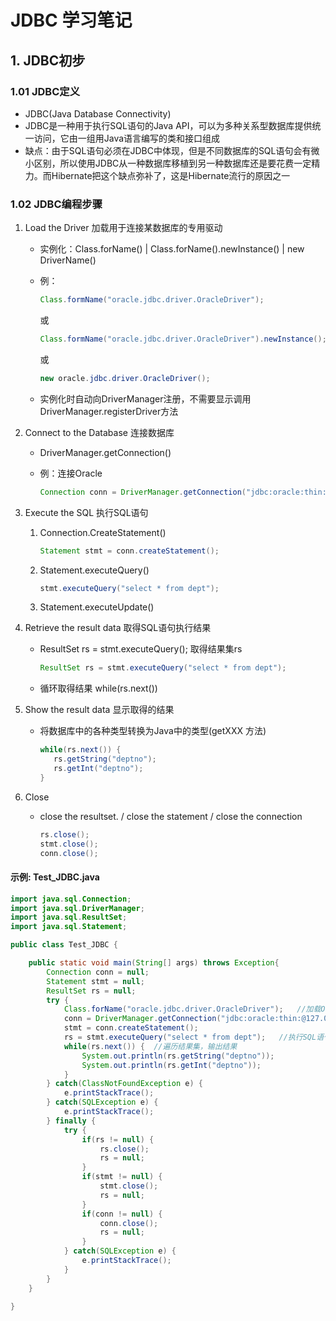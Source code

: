 # JDBC 学习笔记

## 1. JDBC初步

### 1.01 JDBC定义

- JDBC(Java Database Connectivity)
- JDBC是一种用于执行SQL语句的Java API，可以为多种关系型数据库提供统一访问，它由一组用Java语言编写的类和接口组成
- 缺点：由于SQL语句必须在JDBC中体现，但是不同数据库的SQL语句会有微小区别，所以使用JDBC从一种数据库移植到另一种数据库还是要花费一定精力。而Hibernate把这个缺点弥补了，这是Hibernate流行的原因之一



### 1.02 JDBC编程步骤

1. Load the Driver 加载用于连接某数据库的专用驱动

   - 实例化：Class.forName() | Class.forName().newInstance() | new DriverName()


   - 例：

     ```java
     Class.formName("oracle.jdbc.driver.OracleDriver");
     ```

     或

     ```java
     Class.formName("oracle.jdbc.driver.OracleDriver").newInstance();
     ```

     或

     ```java
     new oracle.jdbc.driver.OracleDriver();
     ```

   - 实例化时自动向DriverManager注册，不需要显示调用DriverManager.registerDriver方法

2. Connect to the Database 连接数据库

   - DriverManager.getConnection()

   - 例：连接Oracle

     ```java
     Connection conn = DriverManager.getConnection("jdbc:oracle:thin:@127.0.0.1:1521:orcl", "scott", "tiger");	//Oracle连接串固定写法: jdbc:oracle:thin:@IP:Oracle端口号:SID
     ```

3. Execute the SQL 执行SQL语句

   1. Connection.CreateStatement()

      ```java
      Statement stmt = conn.createStatement();
      ```

   2. Statement.executeQuery()

      ```java
      stmt.executeQuery("select * from dept");
      ```

   3. Statement.executeUpdate()

4. Retrieve the result data 取得SQL语句执行结果

   - ResultSet rs = stmt.executeQuery(); 取得结果集rs

     ```java
     ResultSet rs = stmt.executeQuery("select * from dept");
     ```


   - 循环取得结果 while(rs.next())

5. Show the result data 显示取得的结果

   - 将数据库中的各种类型转换为Java中的类型(getXXX 方法)

     ```java
     while(rs.next()) {
       	rs.getString("deptno");
       	rs.getInt("deptno");
     }
     ```

6. Close

   - close the resultset. / close the statement / close the connection

     ```java
     rs.close();
     stmt.close();
     conn.close();
     ```



#### 示例: Test_JDBC.java

```java
import java.sql.Connection;
import java.sql.DriverManager;
import java.sql.ResultSet;
import java.sql.Statement;

public class Test_JDBC {

	public static void main(String[] args) throws Exception{
		Connection conn = null;
		Statement stmt = null;
		ResultSet rs = null;
		try {
			Class.forName("oracle.jdbc.driver.OracleDriver");	//加载OracleDriver
			conn = DriverManager.getConnection("jdbc:oracle:thin:@127.0.0.1:1521:orcl", "scott", "tiger");	//使用用户scott连接Oracle数据库
			stmt = conn.createStatement();
			rs = stmt.executeQuery("select * from dept");	//执行SQL语句并取得结果集rs
			while(rs.next()) {	//遍历结果集，输出结果
			  	System.out.println(rs.getString("deptno"));
			  	System.out.println(rs.getInt("deptno"));
			}
		} catch(ClassNotFoundException e) {
			e.printStackTrace();
		} catch(SQLException e) {
			e.printStackTrace();
		} finally {
			try {
				if(rs != null) {
					rs.close();
					rs = null;
				}
				if(stmt != null) {
					stmt.close();
					rs = null;
				}
				if(conn != null) {
					conn.close();
					rs = null;
				}
			} catch(SQLException e) {
				e.printStackTrace();
			}
		}
	}

}
```

